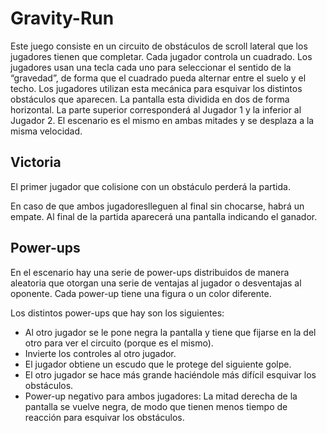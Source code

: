 # Gravity-Run

Este juego consiste en un circuito de obstáculos de scroll lateral que los jugadores tienen que completar.
Cada jugador controla un cuadrado. Los jugadores usan una tecla cada uno para seleccionar el sentido de la  “gravedad”, de forma que el cuadrado pueda alternar entre el suelo y el techo. Los jugadores utilizan esta mecánica para esquivar los distintos obstáculos que aparecen.
La pantalla esta dividida en dos de forma horizontal. La parte superior corresponderá al Jugador 1 y la inferior al Jugador 2. El escenario es el mismo en ambas mitades y se desplaza a la misma velocidad. 

## Victoria
El primer jugador que colisione con un obstáculo perderá la partida. 

En caso de que ambos jugadoreslleguen al final sin chocarse, habrá un empate. Al final de la partida aparecerá una pantalla indicando el ganador. 

## Power-ups
En el escenario hay una serie de power-ups distribuidos de manera aleatoria que otorgan una serie de ventajas al jugador o desventajas al oponente. Cada power-up tiene una figura o un color diferente. 

Los distintos power-ups que hay son los siguientes:
 - Al otro jugador se le pone negra la pantalla y tiene que fijarse en la del otro para ver el circuito (porque es el mismo).
 - Invierte los controles al otro jugador.
 - El jugador obtiene un escudo que le protege del siguiente golpe.
 - El otro jugador se hace más grande haciéndole más difícil esquivar los obstáculos.
 - Power-up negativo para ambos jugadores: La mitad derecha de la pantalla se vuelve negra, de modo que tienen menos tiempo de reacción para esquivar los obstáculos.
